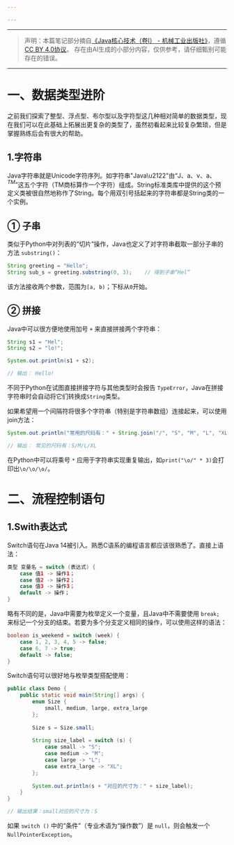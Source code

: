 ```yaml
---

---
```

---
> 声明：本篇笔记部分摘自[《Java核心技术（卷Ⅰ） - 机械工业出版社》](https://detail.tmall.com/item.htm?ali_refid=a3_420434_1006%3A1151895243%3AN%3AoB1xLXSDdjSpCunkFwpZbCtvD%2B6YEaA9%3A39f8fcdda956d1ec63523e9a6e9e2355&id=708821240842&mi_id=0000mg2-P7Ustbzeym2_6DxuUMLCpndkVCAGc5EaA_l8QQ0&mm_sceneid=1_0_128421313_0&priceTId=2147831a17554253371677975e1dca&spm=a21n57.1.hoverItem.2&utparam=%7B%22aplus_abtest%22%3A%226b956865e0df43cd4a6620880d877f11%22%7D&xxc=ad_ztc)，遵循[CC BY 4.0协议](https://creativecommons.org/licenses/by/4.0/legalcode.zh-hans)。
> 存在由AI生成的小部分内容，仅供参考，请仔细甄别可能存在的错误。
---
# 一、数据类型进阶

之前我们探索了整型、浮点型、布尔型以及字符型这几种相对简单的数据类型，现在我们可以在此基础上拓展出更复杂的类型了，虽然初看起来比较复杂繁琐，但是掌握熟练后会有很大的帮助。

## 1.字符串

Java字符串就是Unicode字符序列。如字符串"Java\u2122"由“J、a、v、a、$^{TM}$”这五个字符（TM商标算作一个字符）组成。String标准类库中提供的这个预定义类被很自然地称作了String。每个用双引号括起来的字符串都是String类的一个实例。

## ① 子串

类似于Python中对列表的“切片”操作，Java也定义了对字符串截取一部分子串的方法 `substring()`：

```java
String greeting = "Hello";
String sub_s = greeting.substring(0, 3);    // 得到子串“Hel”
```

该方法接收两个参数，范围为`[a, b)`；下标从`0`开始。

## ② 拼接

Java中可以很方便地使用加号 `+` 来直接拼接两个字符串：

```java
String s1 = "Hel";
String s2 = "lo!";

System.out.println(s1 + s2);

// 输出： Hello!
```

不同于Python在试图直接拼接字符与其他类型时会报告 `TypeError`，Java在拼接字符串时会自动将它们转换成`String`类型。

如果希望用一个间隔符将很多个字符串（特别是字符串数组）连接起来，可以使用join方法：

```java
System.out.println("常用的尺码有：" + String.join("/", "S", "M", "L", "XL"));

// 输出： 常见的尺码有：S/M/L/XL
```

在Python中可以将乘号 `*` 应用于字符串实现重复输出，如`print("\o/" * 3)`会打印出`\o/\o/\o/`。



# 二、流程控制语句

## 1.Swith表达式

Switch语句在Java 14被引入。熟悉C语系的编程语言都应该很熟悉了。直接上语法：

```java
类型 变量名 = switch (表达式) {
	case 值1 -> 操作1；
	case 值2 -> 操作2；
	case 值3 -> 操作3；
	default -> 操作；
}
```

略有不同的是，Java中需要为枚举定义一个变量，且Java中不需要使用 `break;` 来标记一个分支的结束。若要为多个分支定义相同的操作，可以使用这样的语法：

```java
boolean is_weekend = switch (week) {
	case 1, 2, 3, 4, 5 -> false;
	case 6, 7 -> true;
	default -> false;
}
```

Switch语句可以很好地与枚举类型搭配使用：

```java
public class Demo {
    public static void main(String[] args) {
        enum Size {
            small, medium, large, extra_large
        };
		
        Size s = Size.small;
		
        String size_label = switch (s) {
            case small -> "S";
            case medium -> "M";
            case large -> "L";
            case extra_large -> "XL";
        };
		
        System.out.println(s + "对应的尺寸为：" + size_label);
    }
}

// 输出结果：small对应的尺寸为：S
```

如果 `switch ()` 中的“条件”（专业术语为“操作数”）是 `null`，则会触发一个 `NullPointerException`。














